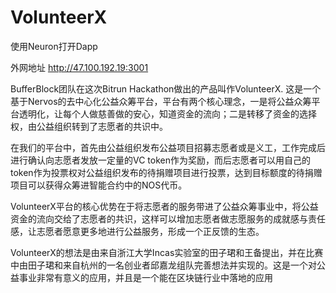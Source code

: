 # VolunteerX

使用Neuron打开Dapp

外网地址 http://47.100.192.19:3001

BufferBlock团队在这次Bitrun Hackathon做出的产品叫作VolunteerX. 这是一个基于Nervos的去中心化公益众筹平台，平台有两个核心理念，一是将公益众筹平台透明化，让每个人做慈善做的安心，知道资金的流向；二是转移了资金的选择权，由公益组织转到了志愿者的共识中。
  
在我们的平台中，首先由公益组织发布公益项目招募志愿者或是义工，工作完成后进行确认向志愿者发放一定量的VC token作为奖励，而后志愿者可以用自己的token作为投票权对公益组织发布的待捐赠项目进行投票，达到目标额度的待捐赠项目可以获得众筹进智能合约中的NOS代币。
  
VolunteerX平台的核心优势在于将志愿者的服务带进了公益众筹事业中，将公益资金的流向交给了志愿者的共识，这样可以增加志愿者做志愿服务的成就感与责任感，让志愿者愿意更多地进行公益服务，形成一个正反馈的生态。
  
VolunteerX的想法是由来自浙江大学Incas实验室的田子珺和王备提出，并在比赛中由田子珺和来自杭州的一名创业者邱嘉龙组队完善想法并实现的。这是一个对公益事业非常有意义的应用，并且是一个能在区块链行业中落地的应用

